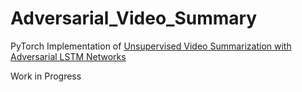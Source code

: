 # Adversarial_Video_Summary

PyTorch Implementation of [Unsupervised Video Summarization with Adversarial LSTM Networks](http://web.engr.oregonstate.edu/~sinisa/research/publications/cvpr17_summarization.pdf)

Work in Progress